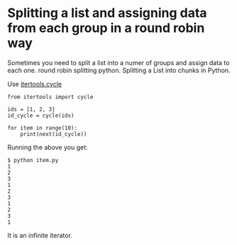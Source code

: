 # Splitting a list and assigning data from each group in a round robin way

Sometimes you need to split a list into a numer of groups and assign data to each one.
round robin splitting python.
Splitting a List into chunks in Python.

Use [itertools.cycle](https://docs.python.org/3/library/itertools.html#itertools.cycle)

    from itertools import cycle

    ids = [1, 2, 3]
    id_cycle = cycle(ids)

    for item in range(10):
        print(next(id_cycle))

Running the above you get:

    $ python item.py 
    1
    2
    3
    1
    2
    3
    1
    2
    3
    1

It is an infinite iterator.

